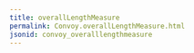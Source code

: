 ```yaml
---
title: overallLengthMeasure
permalink: Convoy.overallLengthMeasure.html
jsonid: convoy_overalllengthmeasure
---
```

